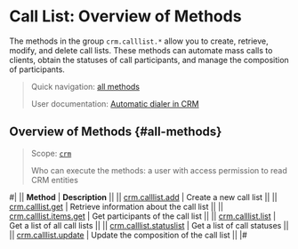 # Call List: Overview of Methods

The methods in the group `crm.calllist.*` allow you to create, retrieve, modify, and delete call lists. These methods can automate mass calls to clients, obtain the statuses of call participants, and manage the composition of participants.

> Quick navigation: [all methods](#all-methods)
> 
> User documentation: [Automatic dialer in CRM](https://helpdesk.bitrix24.com/open/21815426/)

## Overview of Methods {#all-methods}

> Scope: [`crm`](../../scopes/permissions.md)
>
> Who can execute the methods: a user with access permission to read CRM entities

#|
|| **Method** | **Description** ||
|| [crm.calllist.add](./crm-calllist-add.md) | Create a new call list ||
|| [crm.calllist.get](./crm-calllist-get.md) | Retrieve information about the call list ||
|| [crm.calllist.items.get](./crm-calllist-items-get.md) | Get participants of the call list ||
|| [crm.calllist.list](./crm-calllist-list.md) | Get a list of all call lists ||
|| [crm.calllist.statuslist](./crm-calllist-statuslist.md) | Get a list of call statuses ||
|| [crm.calllist.update](./crm-calllist-update.md) | Update the composition of the call list ||
|#